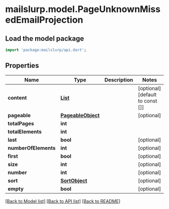 # mailslurp.model.PageUnknownMissedEmailProjection

## Load the model package
```dart
import 'package:mailslurp/api.dart';
```

## Properties
Name | Type | Description | Notes
------------ | ------------- | ------------- | -------------
**content** | [**List<UnknownMissedEmailProjection>**](UnknownMissedEmailProjection) |  | [optional] [default to const []]
**pageable** | [**PageableObject**](PageableObject) |  | [optional] 
**totalPages** | **int** |  | 
**totalElements** | **int** |  | 
**last** | **bool** |  | [optional] 
**numberOfElements** | **int** |  | [optional] 
**first** | **bool** |  | [optional] 
**size** | **int** |  | [optional] 
**number** | **int** |  | [optional] 
**sort** | [**SortObject**](SortObject) |  | [optional] 
**empty** | **bool** |  | [optional] 

[[Back to Model list]](../README#documentation-for-models) [[Back to API list]](../README#documentation-for-api-endpoints) [[Back to README]](../README)


